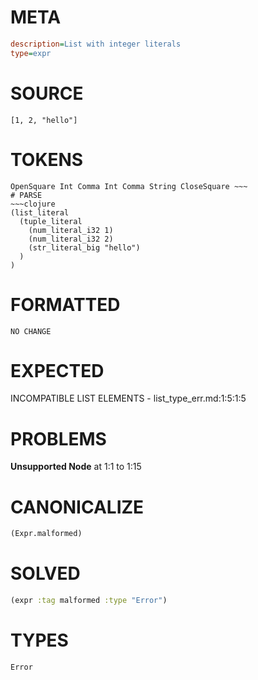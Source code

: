 # META
~~~ini
description=List with integer literals
type=expr
~~~
# SOURCE
~~~roc
[1, 2, "hello"]
~~~
# TOKENS
~~~text
OpenSquare Int Comma Int Comma String CloseSquare ~~~
# PARSE
~~~clojure
(list_literal
  (tuple_literal
    (num_literal_i32 1)
    (num_literal_i32 2)
    (str_literal_big "hello")
  )
)
~~~
# FORMATTED
~~~roc
NO CHANGE
~~~
# EXPECTED
INCOMPATIBLE LIST ELEMENTS - list_type_err.md:1:5:1:5
# PROBLEMS
**Unsupported Node**
at 1:1 to 1:15

# CANONICALIZE
~~~clojure
(Expr.malformed)
~~~
# SOLVED
~~~clojure
(expr :tag malformed :type "Error")
~~~
# TYPES
~~~roc
Error
~~~
